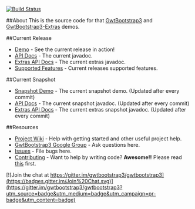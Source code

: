 [![Build Status](https://travis-ci.org/gwtbootstrap3/gwtbootstrap3-demo.svg?branch=master)](https://travis-ci.org/gwtbootstrap3/gwtbootstrap3-demo)

##About
This is the source code for that [GwtBootstrap3](https://github.com/gwtbootstrap3/gwtbootstrap3) and [GwtBootstrap3-Extras](https://github.com/gwtbootstrap3/gwtbootstrap3-extras) demos.

##Current Release
* [Demo](http://gwtbootstrap3.github.io/gwtbootstrap3-demo/) - See the current release in action!
* [API Docs](http://gwtbootstrap3.github.io/gwtbootstrap3-demo/apidocs) - The current javadoc.
* [Extras API Docs](http://gwtbootstrap3.github.io/gwtbootstrap3-demo/extras-apidocs) - The current extras javadoc.
* [Supported Features](https://github.com/gwtbootstrap3/gwtbootstrap3/wiki/Supported-Features) - Current releases supported features.

##Current Snapshot
* [Snapshot Demo](http://gwtbootstrap3.github.io/gwtbootstrap3-demo/snapshot) - The current snapshot demo. (Updated after every commit)
* [API Docs](http://gwtbootstrap3.github.io/gwtbootstrap3-demo/snapshot/apidocs) - The current snapshot javadoc. (Updated after every commit)
* [Extras API Docs](http://gwtbootstrap3.github.io/gwtbootstrap3-demo/snapshot/extras-apidocs) - The current extras snapshot javadoc. (Updated after every commit)

##Resources
* [Project Wiki](https://github.com/gwtbootstrap3/gwtbootstrap3/wiki) - Help with getting started and other useful project help.
* [GwtBootstrap3 Google Group](https://groups.google.com/forum/?fromgroups#!forum/gwtbootstrap3) - Ask questions here.
* [Issues](https://github.com/gwtbootstrap3/gwtbootstrap3/issues) - File bugs here.
* [Contributing](https://github.com/gwtbootstrap3/gwtbootstrap3/wiki/Contributing) - Want to help by writing code?  **Awesome!!**  Please read [this](https://github.com/gwtbootstrap3/gwtbootstrap3/wiki/Contributing) first.

[![Join the chat at https://gitter.im/gwtbootstrap3/gwtbootstrap3](https://badges.gitter.im/Join%20Chat.svg)](https://gitter.im/gwtbootstrap3/gwtbootstrap3?utm_source=badge&utm_medium=badge&utm_campaign=pr-badge&utm_content=badge)

